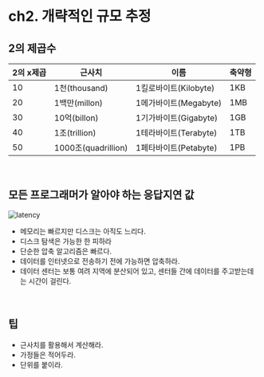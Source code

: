 # ch2. 개략적인 규모 추정

## 2의 제곱수

| 2의 x제곱 | 근사치              | 이름                  | 축약형 |
| --------- | ------------------- | --------------------- | ------ |
| 10        | 1천(thousand)       | 1킬로바이트(Kilobyte) | 1KB    |
| 20        | 1백만(millon)       | 1메가바이트(Megabyte) | 1MB    |
| 30        | 10억(billon)        | 1기가바이트(Gigabyte) | 1GB    |
| 40        | 1조(trillion)       | 1테라바이트(Terabyte) | 1TB    |
| 50        | 1000조(quadrillion) | 1페타바이트(Petabyte) | 1PB    |

<br />

## 모든 프로그래머가 알아야 하는 응답지연 값

![latency](https://user-images.githubusercontent.com/103870198/210163007-33483624-13c3-44eb-b3bb-8f77e611d638.png)

- 메모리는 빠르지만 디스크는 아직도 느리다.
- 디스크 탐색은 가능한 한 피하라
- 단순한 압축 알고리즘은 빠르다.
- 데이터를 인터넷으로 전송하기 전에 가능하면 압축하라.
- 데이터 센터는 보통 여려 지역에 분산되어 있고, 센터들 간에 데이터를 주고받는데는 시간이 걸린다.

<br />

## 팁

- 근사치를 활용해서 계산해라.
- 가정들은 적어두라.
- 단위를 붙이라.

##
